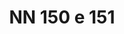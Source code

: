 ---
title: "NN 150 e 151"
plant-name: "NN 150"
plant-number: "150_151"
plant-img1: "/assets/img/plant150_151_verso.jpg"
plant-img2: "/assets/img/plant150_151.jpg"
plant-xml: "/assets/xml/plant150_151.xml"
plant-title: "NN 150 e 151"
plant-taxon-link: ""
plant-taxon-content: ""
layout: single-xml
---